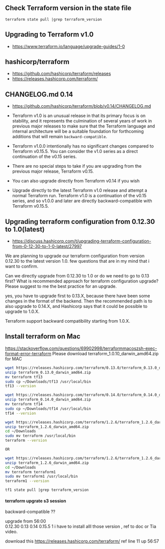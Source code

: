 ## Check Terraform version in the state file
```
terraform state pull |grep terraform_version
```

## Upgrading to Terraform v1.0
- https://www.terraform.io/language/upgrade-guides/1-0


## hashicorp/terraform
- https://github.com/hashicorp/terraform/releases
- https://releases.hashicorp.com/terraform/

## CHANGELOG.md 0.14
- https://github.com/hashicorp/terraform/blob/v0.14/CHANGELOG.md

- Terraform v1.0 is an unusual release in that its primary focus is on stability, and it represents the culmination of several years of work in previous major releases to make sure that the Terraform language and internal architecture will be a suitable foundation for forthcoming additions that will remain `backward-compatible`.
- Terraform v1.0.0 intentionally has no significant changes compared to Terraform v0.15.5. You can consider the v1.0 series as a direct continuation of the v0.15 series.
- There are no special steps to take if you are upgrading from the previous major release, Terraform v0.15.
- You can also upgrade directly from Terraform v0.14 if you wish
- Upgrade directly to the latest Terraform v1.0 release and attempt a normal Terraform run. Terraform v1.0 is a continuation of the v0.15 series, and so v1.0.0 and later are directly backward-compatible with Terraform v0.15.5.

## Upgrading terraform configuration from 0.12.30 to 1.0(latest)
- https://discuss.hashicorp.com/t/upgrading-terraform-configuration-from-0-12-30-to-1-0-latest/27997

We are planning to upgrade our terraform configuration from version 0.12.30 to the latest version 1.0. few questions that are in my mind that i want to confirm.

Can we directly upgrade from 0.12.30 to 1.0 or do we need to go to 0.13 first?
What is recommended approach for terraform configuration upgrade?
Please suggest to me the best practice for an upgrade.


 yes, you have to upgrade first to 0.13.X, because there have been some changes in the format of the backend. Then the recommended path is to also upgrade to 0.14.X, and Hashicorp says that it could be possible to upgrade to 1.0.X.

 Terraform support backward compatibility starting from 1.0.X.


## Install terraform on Mac
https://stackoverflow.com/questions/69902998/terraformmacoszsh-exec-format-error-terraform
Please download terraform_1.0.10_darwin_amd64.zip for MAC

```sh
wget https://releases.hashicorp.com/terraform/0.13.0/terraform_0.13.0_darwin_amd64.zip
unzip terraform_0.13.0_darwin_amd64.zip
mv terraform tf13
sudo cp ~/Downloads/tf13 /usr/local/bin
tf13 --version
```

```sh
wget https://releases.hashicorp.com/terraform/0.14.0/terraform_0.14.0_darwin_amd64.zip
unzip terraform_0.14.0_darwin_amd64.zip
mv terraform tf14
sudo cp ~/Downloads/tf14 /usr/local/bin
tf14 --version
```

```sh
wget https://releases.hashicorp.com/terraform/1.2.6/terraform_1.2.6_darwin_amd64.zip
unzip terraform_1.2.6_darwin_amd64.zip
cd ~/Downloads
sudo mv terraform /usr/local/bin
terraform --version

OR

wget https://releases.hashicorp.com/terraform/1.2.6/terraform_1.2.6_darwin_amd64.zip
unzip terraform_1.2.6_darwin_amd64.zip
cd ~/Downloads
mv terraform terraform1 
sudo mv terraform1 /usr/local/bin
terraform1 --version
```

```
tf1 state pull |grep terraform_version
```



####  terraform upgrate  s3 session  ##################################################################################################

backward-compatible  ??

upgrade from   56:00  
0.12.30
0.13
0.14
0.15.5
1 
i have to install alll those version , ref to doc or Tia video.

download this 
 https://releases.hashicorp.com/terraform/            ref line 11 up   56:57 


 
